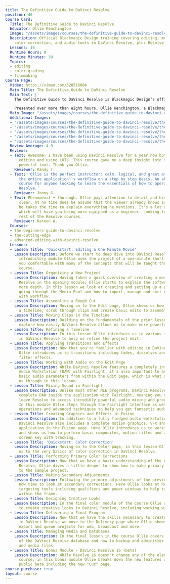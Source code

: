 ```yaml
---
title: The Definitive Guide to DaVinci Resolve
position: 46
Course Card:
  Title: The Definitive Guide to DaVinci Resolve
  Educator: Ollie Kenchington
  Image: "/assets/images/courses/the-definitive-guide-to-davinci-resolve/the-definitive-guide-to-davinci-resolve.jpg"
  Description: Official Blackmagic Design training covering editing, motion graphics,
    color correction, and audio tools in DaVinci Resolve, plus Resolve 16 updates.
  Lessons: 16
  Runtime Hours: 9
  Runtime Minutes: 30
  Topics:
  - editing
  - color-grading
  - filmmaking
Course Page:
  Video: https://vimeo.com/328516004
  Main Title: The Definitive Guide to DaVinci Resolve
  Main Text: |-
    The Definitive Guide to DaVinci Resolve is Blackmagic Designʼs official training course for people wanting to get a basic overview of the editing, motion graphics, color correction and audio tools in DaVinci Resolve.

    Presented over more than eight hours, Ollie Kenchington, a Blackmagic Design Certified Trainer, guides you through the fundamentals of this incredibly powerful program which prepares you for Blackmagic Design's own certification exam.
  Main Image: "/assets/images/courses/the-definitive-guide-to-davinci-resolve/the-definitive-guide-to-davinci-resolve-1.jpg"
  Additional Images:
  - "/assets/images/courses/the-definitive-guide-to-davinci-resolve/the-definitive-guide-to-davinci-resolve-2.jpg"
  - "/assets/images/courses/the-definitive-guide-to-davinci-resolve/the-definitive-guide-to-davinci-resolve-3.jpg"
  - "/assets/images/courses/the-definitive-guide-to-davinci-resolve/the-definitive-guide-to-davinci-resolve-4.jpg"
  - "/assets/images/courses/the-definitive-guide-to-davinci-resolve/the-definitive-guide-to-davinci-resolve-5.jpg"
  - "/assets/images/courses/the-definitive-guide-to-davinci-resolve/the-definitive-guide-to-davinci-resolve-6.jpg"
  Review Average: 4.9
  Reviews:
  - Text: Awesome! I have been using Davinci Resolve for a year now but did only rough
      editing and using LUTs. This course gave me a deep insight into this incredible
      powerful tool. Thank you Ollie.
    Reviewer: Randy T.
  - Text: 'Ollie is the perfect instructor: calm, logical, and great at moving through
      the entire application''s workflow on a step by step basis. An absolutely fabulous
      course for anyone looking to learn the essentials of how to operate DaVinci
      Resolve.'
    Reviewer: Jonny G.
  - Text: Phenomenal + thorough. Ollie pays attention to detail and his delivery is
      clear. At no time does he assume that the viewer already knows something so
      he takes the time to explain everything he mentions. It's a lot of information
      which will have you being more equipped as a beginner. Looking forward to the
      rest of the Resolve courses.
    Reviewer: Kareen W.
  Courses:
  - the-beginners-guide-to-davinci-resolve
  - the-cutting-edge
  - advanced-editing-with-davinci-resolve
  Lessons:
  - Lesson Title: 'Quickstart: Editing a One Minute Movie'
    Lesson Description: Before we start to deep dive into DaVinci Resolve, in this
      introductory module Ollie uses the project of a one-minute short movie to get
      you comfortable with many of the concepts that will be taught throughout the
      course.
  - Lesson Title: Organizing a New Project
    Lesson Description: Having taken a quick overview of creating a movie in DaVinci
      Resolve in the opening module, Ollie starts to explain the software in much
      more depth. In this lesson we look at creating and setting up a project, before
      going through the Media Pool and how to import, manage and sort clips to help
      with workflow.
  - Lesson Title: Assembling a Rough Cut
    Lesson Description: Moving on to the Edit page, Ollie shows us how to assemble
      a timeline, scrub through clips and create basic edits to assemble a rough cut.
  - Lesson Title: Moving Clips in the Timeline
    Lesson Description: Building on the fundamentals of the prior lesson, here we
      explore how easily DaVinci Resolve allows us to make more powerful edits.
  - Lesson Title: Refining a Timeline
    Lesson Description: In this lesson Ollie introduces us to various trimming techniques
      in DaVinci Resolve to help us refine the project edit.
  - Lesson Title: Applying Transitions and Effects
    Lesson Description: Now that you're familiar with editing in DaVinci Resolve,
      Ollie introduces us to transitions including fades, dissolves and more advanced
      filter effects.
  - Lesson Title: Working with Audio on the Edit Page
    Lesson Description: While DaVinci Resolve features a completely integrated Digital
      Audio Workstation (DAW) with Fairlight, it's also important to be able to manage
      basic audio parameters from within the Edit page, which is what Ollie walks
      us through in this lesson.
  - Lesson Title: Mixing Sound in Fairlight
    Lesson Description: Unlike most other NLE programs, DaVinci Resolve features a
      complete DAW inside the application with Fairlight, meaning you never have to
      leave Resolve to access incredibly powerful audio mixing and processing techniques.
      In this module Ollie steps through the Fairlight interface as well as fundamental
      operations and advanced techniques to help you get fantastic audio on any project.
  - Lesson Title: Creating Graphics and Effects in Fusion
    Lesson Description: In addition to a fully fledged audio workstation with Fairlight,
      DaVinci Resolve also includes a complete motion graphics, VFX and compositing
      application in the Fusion page. Here Ollie introduces us to working with Fusion,
      and shows us how to perform basic composites, motion titles and a complete green
      screen key with tracking.
  - Lesson Title: 'Quickstart: Color Correction'
    Lesson Description: Moving on to the Color page, in this lesson Ollie introduces
      us to the very basics of color correction in DaVinci Resolve.
  - Lesson Title: Performing Primary Color Corrections
    Lesson Description: Now that we have a basic understanding of the Color page within
      Resolve, Ollie dives a little deeper to show how to make primary corrections
      to the sample project.
  - Lesson Title: Making Secondary Adjustments
    Lesson Description: Following the primary adjustments of the previous lesson it's
      now time to look at secondary corrections. Here Ollie looks at Resolve's powerful
      targeting tools including qualifiers and power windows to help target areas
      within the frame.
  - Lesson Title: Designing Creative Looks
    Lesson Description: In the final color module of the course Ollie reviews how
      to create creative looks in DaVinci Resolve, including working with LUTs.
  - Lesson Title: Delivering a Final Program
    Lesson Description: Now that we have the skills necessary to create amazing projects
      in DaVinci Resolve we move to the Delivery page where Ollie shows us how to
      export and queue projects for web, broadcast and more.
  - Lesson Title: Managing Media and Databases
    Lesson Description: In the final lesson in the course Ollie covers management
      of the DaVinci Resolve database and how to backup and administer your installation
      and media files.
  - Lesson Title: Bonus Module - Davinci Resolve 16 (beta)
    Lesson Description: While Resolve 16 doesn't change any of the elements of the
      course, in this bonus module Ollie breaks down the new features of Resolve 16's
      public beta including the new "Cut" page.
course_purchase: true
layout: course
---
```


